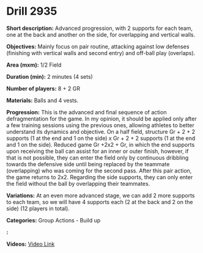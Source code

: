 # Drill 2935

**Short description:**
Advanced progression, with 2 supports for each team, one at the back and another on the side, for overlapping and vertical walls.

**Objectives:**
Mainly focus on pair routine, attacking against low defenses (finishing with vertical walls and second entry) and off-ball play (overlaps).

**Area (mxm):**
1/2 Field

**Duration (min):**
2 minutes (4 sets)

**Number of players:**
8 + 2 GR

**Materials:**
Balls and 4 vests.

**Progression:**
This is the advanced and final sequence of action defragmentation for the game. In my opinion, it should be applied only after a few training sessions using the previous ones, allowing athletes to better understand its dynamics and objective. On a half field, structure Gr + 2 + 2 supports (1 at the end and 1 on the side) x Gr + 2 + 2 supports (1 at the end and 1 on the side). Reduced game Gr +2x2 + Gr, in which the end supports upon receiving the ball can assist for an inner or outer finish, however, if that is not possible, they can enter the field only by continuous dribbling towards the defensive side until being replaced by the teammate (overlapping) who was coming for the second pass. After this pair action, the game returns to 2x2. Regarding the side supports, they can only enter the field without the ball by overlapping their teammates.

**Variations:**
At an even more advanced stage, we can add 2 more supports to each team, so we will have 4 supports each (2 at the back and 2 on the side) (12 players in total).

**Categories:**
Group Actions - Build up

**:**


**Videos:**
[Video Link](https://www.youtube.com/embed/bO4DmxZJ3CQ)

